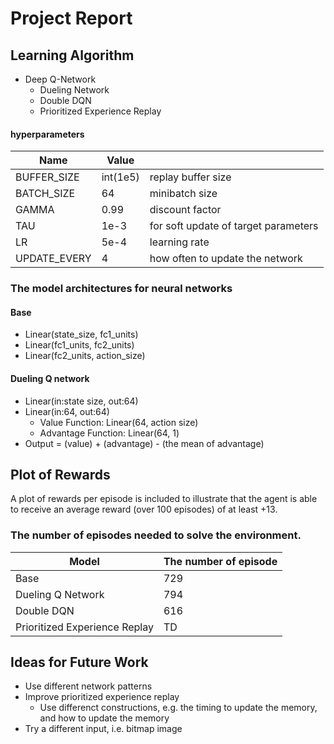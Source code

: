 # Project Report

## Learning Algorithm

- Deep Q-Network
  - Dueling Network
  - Double DQN
  - Prioritized Experience Replay

#### hyperparameters

|  Name  |  Value  |　|
| ---- | ---- | ---- |
|BUFFER_SIZE | int(1e5)  | replay buffer size|
|BATCH_SIZE | 64         | minibatch size|
|GAMMA | 0.99            | discount factor|
|TAU | 1e-3              | for soft update of target parameters|
|LR | 5e-4               | learning rate |
|UPDATE_EVERY | 4        | how often to update the network|


### The model architectures for neural networks

#### Base
- Linear(state_size, fc1_units)
- Linear(fc1_units, fc2_units)
- Linear(fc2_units, action_size)

#### Dueling Q network

- Linear(in:state size, out:64)
- Linear(in:64, out:64)
  - Value Function: Linear(64, action size)
  - Advantage Function: Linear(64, 1)
- Output = (value) + (advantage) - (the mean of advantage)

## Plot of Rewards

A plot of rewards per episode is included to illustrate that the agent is able to receive an average reward (over 100 episodes) of at least +13. 

### The number of episodes needed to solve the environment.

|  Model  |  The number of episode  |
| ---- | ---- |
|  Base  |  729|
|  Dueling Q Network  |  794  |
|  Double DQN  |  616  |
|  Prioritized Experience Replay  |  TD  |

## Ideas for Future Work

- Use different network patterns
- Improve prioritized experience replay
  - Use differenct constructions, e.g. the timing to update the memory, and how to update the memory
- Try a different input, i.e. bitmap image

